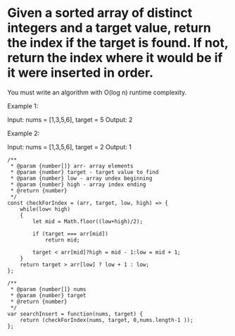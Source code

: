 # Given a sorted array of distinct integers and a target value, return the index if the target is found. If not, return the index where it would be if it were inserted in order.

You must write an algorithm with O(log n) runtime complexity.

 

Example 1:

Input: nums = [1,3,5,6], target = 5
Output: 2

Example 2:

Input: nums = [1,3,5,6], target = 2
Output: 1

```
/**
 * @param {number[]} arr- array elements
 * @param {number} target - target value to find
 * @param {number} low - array undex beginning
 * @param {number} high - array index ending
 * @return {number}
 */
const checkForIndex = (arr, target, low, high) => {
    while(low< high)
    {
        let mid = Math.floor((low+high)/2);
        
        if (target === arr[mid])
            return mid;
        
        target < arr[mid]?high = mid - 1:low = mid + 1;
    }    
    return target > arr[low] ? low + 1 : low;    
};

/**
 * @param {number[]} nums
 * @param {number} target
 * @return {number}
 */
var searchInsert = function(nums, target) {
    return (checkForIndex(nums, target, 0,nums.length-1 ));
};
```
